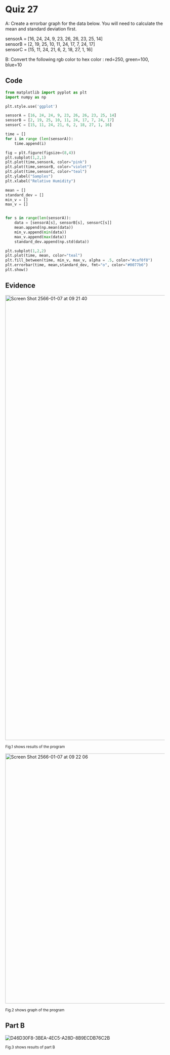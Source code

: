 # Quiz 27

A: Create a errorbar graph for the data below. You will need to calculate the mean and standard deviation first.

sensorA = [16, 24, 24, 9, 23, 26, 26, 23, 25, 14]  
sensorB = [2, 19, 25, 10, 11, 24, 17, 7, 24, 17]  
sensorC = [15, 11, 24, 21, 6, 2, 18, 27, 1, 16]  


B: Convert the following rgb color to hex color : red=250, green=100, blue=10

## Code

```py
from matplotlib import pyplot as plt
import numpy as np

plt.style.use('ggplot')

sensorA = [16, 24, 24, 9, 23, 26, 26, 23, 25, 14]
sensorB = [2, 19, 25, 10, 11, 24, 17, 7, 24, 17]
sensorC = [15, 11, 24, 21, 6, 2, 18, 27, 1, 16]

time = []
for i in range (len(sensorA)):
    time.append(i)

fig = plt.figure(figsize=(8,4))
plt.subplot(1,2,1)
plt.plot(time,sensorA, color="pink")
plt.plot(time,sensorB, color="violet")
plt.plot(time,sensorC, color="teal")
plt.ylabel("Samples")
plt.xlabel("Relative Humidity")

mean = []
standard_dev = []
min_v = []
max_v = []


for s in range(len(sensorA)):
    data = [sensorA[s], sensorB[s], sensorC[s]]
    mean.append(np.mean(data))
    min_v.append(min(data))
    max_v.append(max(data))
    standard_dev.append(np.std(data))

plt.subplot(1,2,2)
plt.plot(time, mean, color="teal")
plt.fill_between(time, min_v, max_v, alpha = .5, color="#caf0f8")
plt.errorbar(time, mean,standard_dev, fmt="o", color="#0077b6")
plt.show()

```

## Evidence

<img width="1401" alt="Screen Shot 2566-01-07 at 09 21 40" src="https://user-images.githubusercontent.com/111941936/211127277-4fcb0670-0d96-4ac9-bde6-044eee8771d0.png">

<sub>Fig.1 shows results of the program
 
<img width="787" alt="Screen Shot 2566-01-07 at 09 22 06" src="https://user-images.githubusercontent.com/111941936/211127287-1c2fd076-5c05-4828-b2d6-5657b18dcfd1.png">

<sub>Fig.2 shows graph of the program

## Part B
    
![D46D30F8-3BEA-4EC5-A28D-8B9ECDB76C2B](https://user-images.githubusercontent.com/111941936/211258279-7a8f4fea-f593-4cd4-be51-7ebe47c57506.jpg)  
    
<sub>Fig.3 shows results of part B
